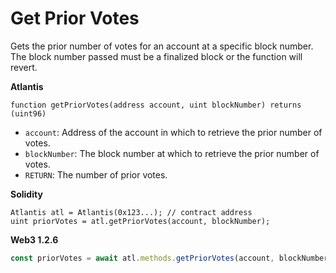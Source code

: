 # Get Prior Votes

Gets the prior number of votes for an account at a specific block number. The block number passed must be a finalized block or the function will revert.

**Atlantis**

```text
function getPriorVotes(address account, uint blockNumber) returns (uint96)
```

* `account`: Address of the account in which to retrieve the prior number of votes.
* `blockNumber`: The block number at which to retrieve the prior number of votes.
* `RETURN`: The number of prior votes.

**Solidity**

```text
Atlantis atl = Atlantis(0x123...); // contract address
uint priorVotes = atl.getPriorVotes(account, blockNumber);
```

**Web3 1.2.6**

```javascript
const priorVotes = await atl.methods.getPriorVotes(account, blockNumber).call();
```

